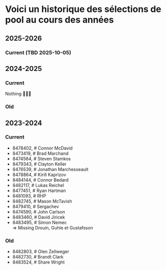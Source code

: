 # Voici un historique des sélections de pool au cours des années
## 2025-2026
### Current (TBD 2025-10-05)

## 2024-2025
### Current
Nothing 🤷🏻‍♂️

### Old
## 2023-2024
### Current
- 8478402, # Connor McDavid
- 8473419, # Brad Marchand
- 8474564, # Steven Stamkos
- 8479343, # Clayton Keller
- 8476539, # Jonathan Marchesseault
- 8478864, # Kirill Kaprizov
- 8484144, # Connor Bedard
- 8482117, # Lukas Reichel
- 8477451, # Ryan Hartman
- 8481093, # RHP
- 8482745, # Mason McTavish
- 8479410, # Sergachev
- 8474590, # John Carlson
- 8483460, # David Jiricek
- 8483495, # Simon Nemec  
=> Missing Drouin, Guhle et Gustafsson

### Old

- 8482803, # Olen Zellweger
- 8482730, # Brandt Clark
- 8483524, # Share Wright